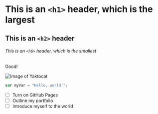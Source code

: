 # This is an `<h1>` header, which is the largest

## This is an `<h2>` header

###### This is an `<h6>` header, which is the smallest

Good!

![Image of Yaktocat](https://octodex.github.com/images/yaktocat.png)

``` javascript
var myVar = "Hello, world!";
```
- [ ] Turn on GitHub Pages
- [ ] Outline my portfolio
- [ ] Introduce myself to the world
